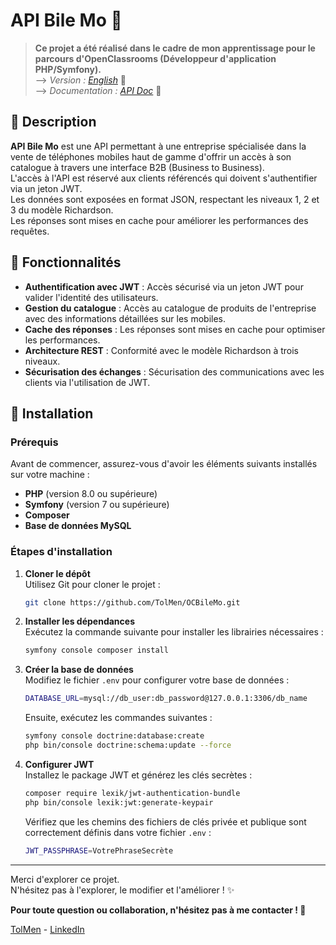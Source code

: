 
# API Bile Mo 📱

> **Ce projet a été réalisé dans le cadre de mon apprentissage pour le parcours d'OpenClassrooms (Développeur d'application PHP/Symfony).**  
> --> *Version : [English](README.md)* 📖 <br>
> --> *Documentation : [API Doc](https://github.com/TolMen/DocumentationAPIBileMo)* 📃

## 📖 Description

**API Bile Mo** est une API permettant à une entreprise spécialisée dans la vente de téléphones mobiles haut de gamme d'offrir un accès à son catalogue à travers une interface B2B (Business to Business). <br>
L'accès à l'API est réservé aux clients référencés qui doivent s'authentifier via un jeton JWT. <br>
Les données sont exposées en format JSON, respectant les niveaux 1, 2 et 3 du modèle Richardson. <br>
Les réponses sont mises en cache pour améliorer les performances des requêtes.

## 🚀 Fonctionnalités

- **Authentification avec JWT** : Accès sécurisé via un jeton JWT pour valider l'identité des utilisateurs.
- **Gestion du catalogue** : Accès au catalogue de produits de l'entreprise avec des informations détaillées sur les mobiles.
- **Cache des réponses** : Les réponses sont mises en cache pour optimiser les performances.
- **Architecture REST** : Conformité avec le modèle Richardson à trois niveaux.
- **Sécurisation des échanges** : Sécurisation des communications avec les clients via l'utilisation de JWT.

## 🚧 Installation

### Prérequis

Avant de commencer, assurez-vous d'avoir les éléments suivants installés sur votre machine :

- **PHP** (version 8.0 ou supérieure)
- **Symfony** (version 7 ou supérieure)
- **Composer**
- **Base de données MySQL**

### Étapes d'installation

1. **Cloner le dépôt**  
   Utilisez Git pour cloner le projet :  
   ```sh
   git clone https://github.com/TolMen/OCBileMo.git
   ```
2. **Installer les dépendances**  
   Exécutez la commande suivante pour installer les librairies nécessaires :  
   ```sh
   symfony console composer install
   ```

3. **Créer la base de données**  
   Modifiez le fichier `.env` pour configurer votre base de données :  
   ```sh
   DATABASE_URL=mysql://db_user:db_password@127.0.0.1:3306/db_name
   ```
   Ensuite, exécutez les commandes suivantes :  
   ```sh
   symfony console doctrine:database:create
   php bin/console doctrine:schema:update --force
   ```

4. **Configurer JWT**  
   Installez le package JWT et générez les clés secrètes :  
   ```sh
   composer require lexik/jwt-authentication-bundle
   php bin/console lexik:jwt:generate-keypair
   ```
   Vérifiez que les chemins des fichiers de clés privée et publique sont correctement définis dans votre fichier `.env` :  
   ```sh
   JWT_PASSPHRASE=VotrePhraseSecrète
   ```

---

Merci d'explorer ce projet.  
N'hésitez pas à l'explorer, le modifier et l'améliorer ! ✨  

**Pour toute question ou collaboration, n'hésitez pas à me contacter ! 📩**

[TolMen](https://github.com/TolMen) - [LinkedIn](https://www.linkedin.com/in/jessyfrachisse/)
